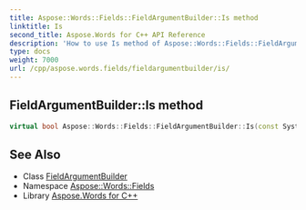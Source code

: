```yaml
---
title: Aspose::Words::Fields::FieldArgumentBuilder::Is method
linktitle: Is
second_title: Aspose.Words for C++ API Reference
description: 'How to use Is method of Aspose::Words::Fields::FieldArgumentBuilder class in C++.'
type: docs
weight: 7000
url: /cpp/aspose.words.fields/fieldargumentbuilder/is/
---
```

## FieldArgumentBuilder::Is method




```cpp
virtual bool Aspose::Words::Fields::FieldArgumentBuilder::Is(const System::TypeInfo &target) const override
```

## See Also

* Class [FieldArgumentBuilder](../)
* Namespace [Aspose::Words::Fields](../../)
* Library [Aspose.Words for C++](../../../)
